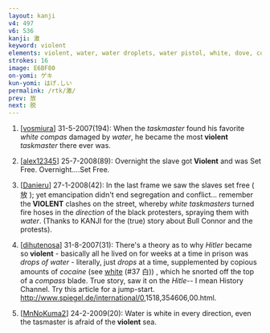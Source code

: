 ```yaml
---
layout: kanji
v4: 497
v6: 536
kanji: 激
keyword: violent
elements: violent, water, water droplets, water pistol, white, dove, compass, direction, taskmaster
strokes: 16
image: E6BF80
on-yomi: ゲキ
kun-yomi: はげ.しい
permalink: /rtk/激/
prev: 放
next: 脱
---
```


1) [<a href="http://kanji.koohii.com/profile/vosmiura">vosmiura</a>] 31-5-2007(194): When the <em>taskmaster</em> found his favorite <em>white compas</em> damaged by <em>water</em>, he became the most<strong> violent</strong> <em>taskmaster</em> there ever was.

2) [<a href="http://kanji.koohii.com/profile/alex12345">alex12345</a>] 25-7-2008(89): Overnight the slave got<strong> Violent</strong> and was Set Free. Overnight....Set Free.

3) [<a href="http://kanji.koohii.com/profile/Danieru">Danieru</a>] 27-1-2008(42): In the last frame we saw the slaves set free ( 放 ); yet emancipation didn&#039;t end segregation and conflict... remember the<strong> VIOLENT</strong> clashes on the street, whereby <em>white taskmasters</em> turned fire hoses in the <em>direction</em> of the black protesters, spraying them with <em>water</em>. (Thanks to KANJI for the (true) story about Bull Connor and the protests).

4) [<a href="http://kanji.koohii.com/profile/dihutenosa">dihutenosa</a>] 31-8-2007(31): There&#039;s a theory as to why <em>Hitler</em> became so<strong> violent</strong> - basically all he lived on for weeks at a time in prison was <em>drops of water</em> - literally, just <em>drops</em> at a time, supplemented by copious amounts of <em>cocaine</em> (see <a href="../v4/37.html">white</a> (#37 白)) , which he snorted off the top of a <em>compass</em> blade. True story, saw it on the <em>Hitle</em>-- I mean History Channel. Try this article for a jump-start. <a href="http://www.spiegel.de/international/0">http://www.spiegel.de/international/0</a>,1518,354606,00.html.

5) [<a href="http://kanji.koohii.com/profile/MnNoKuma2">MnNoKuma2</a>] 24-2-2009(20): Water is white in every direction, even the tasmaster is afraid of the<strong> violent</strong> sea.

